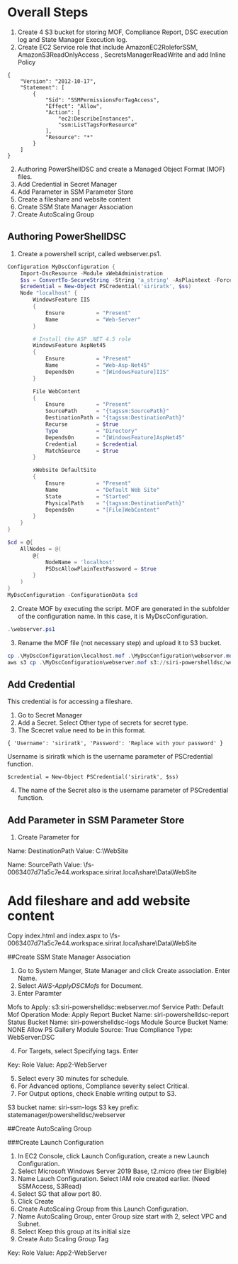 # Overall Steps

1. Create 4 S3 bucket for storing MOF, Compliance Report, DSC execution log and State Manager Execution log.
2. Create EC2 Service role that include AmazonEC2RoleforSSM, AmazonS3ReadOnlyAccess , SecretsManagerReadWrite  and add Inline Policy

```
{
    "Version": "2012-10-17",
    "Statement": [
        {
            "Sid": "SSMPermissionsForTagAccess",
            "Effect": "Allow",
            "Action": [
                "ec2:DescribeInstances",
                "ssm:ListTagsForResource"
            ],
            "Resource": "*"
        }
    ]
}
```

2. Authoring PowerShellDSC and create a Managed Object Format (MOF) files.
3. Add Credential in Secret Manager
4. Add Parameter in SSM Parameter Store
5. Create a fileshare and website content
6. Create SSM State Manager Association
7. Create AutoScaling Group

## Authoring PowerShellDSC

1. Create a powershell script, called webserver.ps1.

```PowerShell
Configuration MyDscConfiguration {
    Import-DscResource -Module xWebAdministration
    $ss = ConvertTo-SecureString -String 'a_string' -AsPlaintext -Force
    $credential = New-Object PSCredential('siriratk', $ss)
    Node "localhost" {
        WindowsFeature IIS
        {
            Ensure          = "Present"
            Name            = "Web-Server"
        }

        # Install the ASP .NET 4.5 role
        WindowsFeature AspNet45
        {
            Ensure          = "Present"
            Name            = "Web-Asp-Net45"
            DependsOn       = "[WindowsFeature]IIS"
        }

        File WebContent
        {
            Ensure          = "Present"
            SourcePath      = "{tagssm:SourcePath}"
            DestinationPath = "{tagssm:DestinationPath}"
            Recurse         = $true
            Type            = "Directory"
            DependsOn       = "[WindowsFeature]AspNet45"
            Credential      = $credential
            MatchSource     = $true
        }

        xWebsite DefaultSite
        {
            Ensure          = "Present"
            Name            = "Default Web Site"
            State           = "Started"
            PhysicalPath    = "{tagssm:DestinationPath}"
            DependsOn       = "[File]WebContent"
        }
    }
}

$cd = @{
    AllNodes = @(
        @{
            NodeName = 'localhost'
            PSDscAllowPlainTextPassword = $true
        }
    )
}
MyDscConfiguration -ConfigurationData $cd 
```

2. Create MOF by executing the script. MOF are generated in the subfolder of the configuration name. In this case, it is MyDscConfiguration.

```PowerShell
.\webserver.ps1
```

3. Rename the MOF file (not necessary step) and upload it to S3 bucket.

```PowerShell
cp .\MyDscConfiguration\localhost.mof .\MyDscConfiguration\webserver.mof
aws s3 cp .\MyDscConfiguration\webserver.mof s3://siri-powershelldsc/webserver.mof
```

## Add Credential 
This credential is for accessing a fileshare.

1. Go to Secret Manager
2. Add a Secret. Select Other type of secrets for secret type.
3. The Scecret value need to be in this format.

```
{ 'Username': 'siriratk', 'Password': 'Replace with your password' }
```

Username is siriratk which is the username parameter of PSCredential function.

```
$credential = New-Object PSCredential('siriratk', $ss)
```
4. The name of the Secret also is the username parameter of PSCredential function.

## Add Parameter in SSM Parameter Store

1. Create Parameter for

Name: DestinationPath
Value: C:\WebSite

Name: SourcePath
Value: \\fs-0063407d71a5c7e44.workspace.sirirat.local\share\Data\WebSite

# Add fileshare and add website content

Copy index.html and index.aspx to \\fs-0063407d71a5c7e44.workspace.sirirat.local\share\Data\WebSite

##Create SSM State Manager Association

1. Go to System Manger, State Manager and click Create association. Enter Name.
2. Select *AWS-ApplyDSCMofs* for Document.
3. Enter Paramter

Mofs to Apply: s3:siri-powershelldsc:webserver.mof
Service Path: Default
Mof Operation Mode: Apply
Report Bucket Name: siri-powershelldsc-report
Status Bucket Name: siri-powershelldsc-logs
Module Source Bucket Name: NONE
Allow PS Gallery Module Source: True
Compliance Type: WebServer:DSC

4. For Targets, select Specifying tags. Enter 

Key: Role 
Value: App2-WebServer

5. Select every 30 minutes for schedule.
6. For Advanced options, Compliance severity select Critical.
7. For Output options, check Enable writing output to S3.

S3 bucket name: siri-ssm-logs
S3 key prefix: statemanager/powershelldsc/webserver

##Create AutoScaling Group

###Create Launch Configuration

1. In EC2 Console, click Launch Configuration, create a new Launch Configuration.
2. Select Microsoft Windows Server 2019 Base, t2.micro (free tier Eligible)
3. Name Lauch Configuration. Select IAM role created earlier. (Need SSMAccess, S3Read)
4. Select SG that allow port 80.
5. Click Create
6. Create AutoScaling Group from this Launch Configuration.
7. Name AutoScaling Group, enter Group size start with 2, select VPC and Subnet.
8. Select Keep this group at its initial size
9. Create Auto Scaling Group Tag

Key: Role 
Value: App2-WebServer

